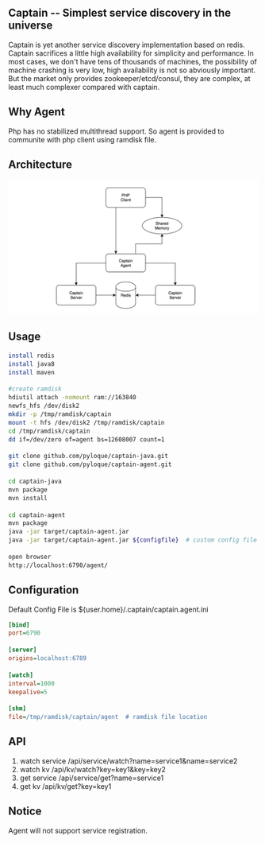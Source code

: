 Captain -- Simplest service discovery in the universe
-------------
Captain is yet another service discovery implementation based on redis.
Captain sacrifices a little high availability for simplicity and performance.
In most cases, we don't have tens of thousands of machines, the possibility of machine crashing is very low, high availability is not so abviously important.
But the market only provides zookeeper/etcd/consul, they are complex, at least much complexer compared with captain.

Why Agent
-------------
Php has no stabilized multithread support. So agent is provided to communite with php client using ramdisk file.

Architecture
------------
<img src="screenshot/arch.png" width="600" title="Agent Architecture" />

Usage
-------------
```bash
install redis
install java8
install maven

#create ramdisk
hdiutil attach -nomount ram://163840
newfs_hfs /dev/disk2
mkdir -p /tmp/ramdisk/captain
mount -t hfs /dev/disk2 /tmp/ramdisk/captain
cd /tmp/ramdisk/captain
dd if=/dev/zero of=agent bs=12608007 count=1

git clone github.com/pyloque/captain-java.git
git clone github.com/pyloque/captain-agent.git

cd captain-java
mvn package
mvn install

cd captain-agent
mvn package
java -jar target/captain-agent.jar
java -jar target/captain-agent.jar ${configfile}  # custom config file

open browser
http://localhost:6790/agent/
```

Configuration
---------------------------------------
Default Config File is ${user.home}/.captain/captain.agent.ini
```ini
[bind]
port=6790

[server]
origins=localhost:6789

[watch]
interval=1000
keepalive=5

[shm]
file=/tmp/ramdisk/captain/agent  # ramdisk file location
```

API
-----------------------------------------
1. watch service /api/service/watch?name=service1&name=service2
2. watch kv /api/kv/watch?key=key1&key=key2
3. get service /api/service/get?name=service1
4. get kv /api/kv/get?key=key1

Notice
----------------------------------------
Agent will not support service registration.

